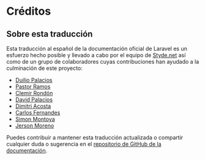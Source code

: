 # Créditos

## Sobre esta traducción

Esta traducción al español de la documentación oficial de Laravel es un esfuerzo hecho posible y llevado a cabo por el equipo de [Styde.net](https://styde.net/) así como de un grupo de colaboradores cuyas contribuciones han ayudado a la culminación de este proyecto:

- [Duilio Palacios](https://twitter.com/sileence)
- [Pastor Ramos](https://twitter.com/IngPastorRamos)
- [Clemir Rondón](https://twitter.com/clemir)
- [David Palacios](https://twitter.com/dvalpx)
- [Dimitri Acosta](https://twitter.com/dimitri_acosta)
- [Carlos Fernandes](https://twitter.com/_bycar)
- [Simon Montoya](https://twitter.com/SimonMontoyaP3)
- [Jerson Moreno](https://twitter.com/JersonMorenoR)

Puedes contribuir a mantener esta traducción actualizada o compartir cualquier duda o sugerencia en el [repositorio de GitHub de la documentación](https://github.com/StydeNet/laravel-spanish-docs).
